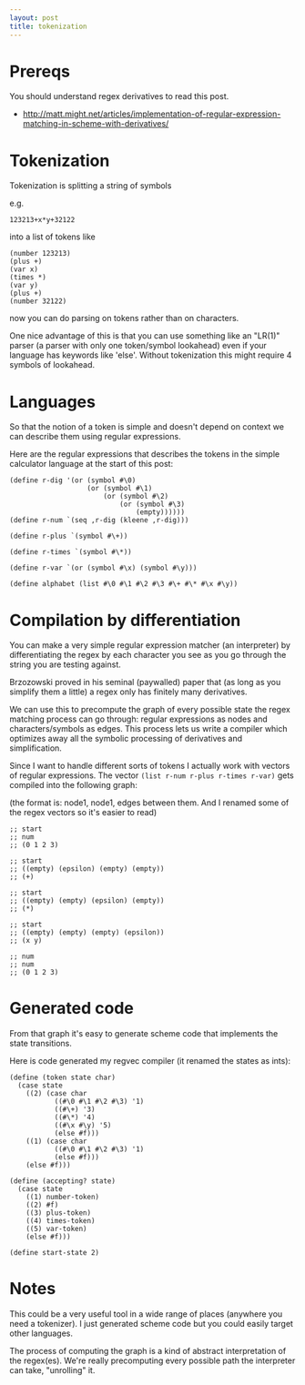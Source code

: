 ```yaml
---
layout: post
title: tokenization
---
```


# Prereqs

You should understand regex derivatives to read this post.

* http://matt.might.net/articles/implementation-of-regular-expression-matching-in-scheme-with-derivatives/

# Tokenization

Tokenization is splitting a string of symbols

e.g.

```
123213+x*y+32122
```

into a list of tokens like

```
(number 123213)
(plus +)
(var x)
(times *)
(var y)
(plus +)
(number 32122)
```

now you can do parsing on tokens rather than on characters.

One nice advantage of this is that you can use something like an "LR(1)" parser (a parser with only one token/symbol lookahead) even if your language has keywords like 'else'. Without tokenization this might require 4 symbols of lookahead.

# Languages

So that the notion of a token is simple and doesn't depend on context we can describe them using regular expressions.

Here are the regular expressions that describes the tokens in the simple calculator language at the start of this post:

```
(define r-dig '(or (symbol #\0)
                   (or (symbol #\1)
                       (or (symbol #\2)
                           (or (symbol #\3)
                               (empty))))))
(define r-num `(seq ,r-dig (kleene ,r-dig)))

(define r-plus `(symbol #\+))

(define r-times `(symbol #\*))

(define r-var `(or (symbol #\x) (symbol #\y)))

(define alphabet (list #\0 #\1 #\2 #\3 #\+ #\* #\x #\y))
```

# Compilation by differentiation

You can make a very simple regular expression matcher (an interpreter) by differentiating the regex by each character you see as you go through the string you are testing against.

Brzozowski proved in his seminal (paywalled) paper that (as long as you simplify them a little) a regex only has finitely many derivatives.

We can use this to precompute the graph of every possible state the regex matching process can go through: regular expressions as nodes and characters/symbols as edges. This process lets us write a compiler which optimizes away all the symbolic processing of derivatives and simplification.

Since I want to handle different sorts of tokens I actually work with vectors of regular expressions. The vector `(list r-num r-plus r-times r-var)` gets compiled into the following graph:

(the format is: node1, node1, edges between them. And I renamed some of the regex vectors so it's easier to read)

```
;; start
;; num
;; (0 1 2 3)

;; start
;; ((empty) (epsilon) (empty) (empty))
;; (+)

;; start
;; ((empty) (empty) (epsilon) (empty))
;; (*)

;; start
;; ((empty) (empty) (empty) (epsilon))
;; (x y)

;; num
;; num
;; (0 1 2 3)
```

# Generated code

From that graph it's easy to generate scheme code that implements the state transitions.

Here is code generated my regvec compiler (it renamed the states as ints):

```
(define (token state char)
  (case state
    ((2) (case char
           ((#\0 #\1 #\2 #\3) '1)
           ((#\+) '3)
           ((#\*) '4)
           ((#\x #\y) '5)
           (else #f)))
    ((1) (case char
           ((#\0 #\1 #\2 #\3) '1)
           (else #f)))
    (else #f)))

(define (accepting? state)
  (case state
    ((1) number-token)
    ((2) #f)
    ((3) plus-token)
    ((4) times-token)
    ((5) var-token)
    (else #f)))

(define start-state 2)
```

# Notes

This could be a very useful tool in a wide range of places (anywhere you need a tokenizer). I just generated scheme code but you could easily target other languages.

The process of computing the graph is a kind of abstract interpretation of the regex(es). We're really precomputing every possible path the interpreter can take, "unrolling" it.

